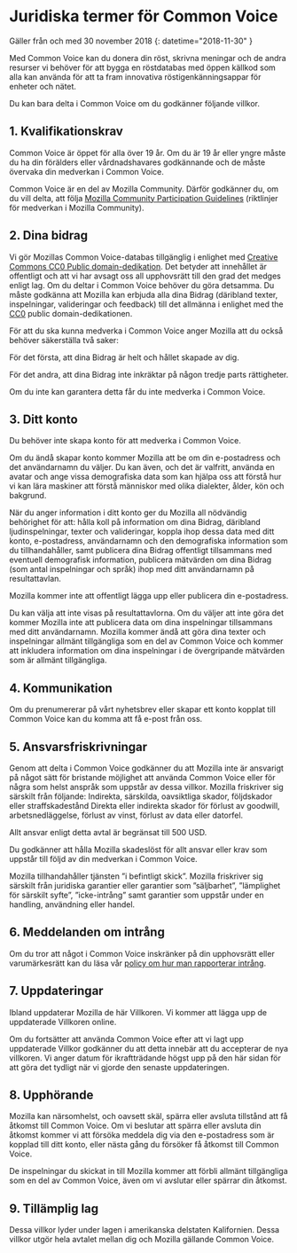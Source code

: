 # Juridiska termer för Common Voice

Gäller från och med 30 november 2018 {: datetime="2018-11-30" }

Med Common Voice kan du donera din röst, skrivna meningar och de andra resurser vi behöver för att bygga en röstdatabas med öppen källkod som alla kan använda för att ta fram innovativa röstigenkänningsappar för enheter och nätet.

Du kan bara delta i Common Voice om du godkänner följande villkor. 

## 1. Kvalifikationskrav
Common Voice är öppet för alla över 19 år. Om du är 19 år eller yngre måste du ha din förälders eller vårdnadshavares godkännande och de måste övervaka din medverkan i Common Voice. 

Common Voice är en del av Mozilla Community. Därför godkänner du, om du vill delta, att följa [Mozilla Community Participation Guidelines](https://www.mozilla.org/about/governance/policies/participation/) (riktlinjer för medverkan i Mozilla Community). 

## 2. Dina bidrag 
Vi gör Mozillas Common Voice-databas tillgänglig i enlighet med [Creative Commons CC0 Public domain-dedikation](https://creativecommons.org/publicdomain/zero/1.0/). Det betyder att innehållet är offentligt och att vi har avsagt oss all upphovsrätt till den grad det medges enligt lag. Om du deltar i Common Voice behöver du göra detsamma. Du måste godkänna att Mozilla kan erbjuda alla dina Bidrag (däribland texter, inspelningar, valideringar och feedback) till det allmänna i enlighet med the [CC0](https://creativecommons.org/publicdomain/zero/1.0/) public domain-dedikationen. 

För att du ska kunna medverka i Common Voice anger Mozilla att du också behöver säkerställa två saker: 

För det första, att dina Bidrag är helt och hållet skapade av dig.

För det andra, att dina Bidrag inte inkräktar på någon tredje parts rättigheter. 

Om du inte kan garantera detta får du inte medverka i Common Voice. 

## 3. Ditt konto
Du behöver inte skapa konto för att medverka i Common Voice. 

Om du ändå skapar konto kommer Mozilla att be om din e-postadress och det användarnamn du väljer. Du kan även, och det är valfritt, använda en avatar och ange vissa demografiska data som kan hjälpa oss att förstå hur vi kan lära maskiner att förstå människor med olika dialekter, ålder, kön och bakgrund.

När du anger information i ditt konto ger du Mozilla all nödvändig behörighet för att: 
hålla koll på information om dina Bidrag, däribland ljudinspelningar, texter och valideringar, 
koppla ihop dessa data med ditt konto, e-postadress, användarnamn och den demografiska information som du tillhandahåller, samt
publicera dina Bidrag offentligt tillsammans med eventuell demografisk information,
publicera mätvärden om dina Bidrag (som antal inspelningar och språk) ihop med ditt användarnamn på resultattavlan.

Mozilla kommer inte att offentligt lägga upp eller publicera din e-postadress. 

Du kan välja att inte visas på resultattavlorna. Om du väljer att inte göra det kommer Mozilla inte att publicera data om dina inspelningar tillsammans med ditt användarnamn. Mozilla kommer ändå att göra dina texter och inspelningar allmänt tillgängliga som en del av Common Voice och kommer att inkludera information om dina inspelningar i de övergripande mätvärden som är allmänt tillgängliga.

## 4. Kommunikation
Om du prenumererar på vårt nyhetsbrev eller skapar ett konto kopplat till Common Voice kan du komma att få e-post från oss. 

## 5. Ansvarsfriskrivningar

Genom att delta i Common Voice godkänner du att Mozilla inte är ansvarigt på något sätt för bristande möjlighet att använda Common Voice eller för några som helst anspråk som uppstår av dessa villkor. Mozilla friskriver sig särskilt från följande:
Indirekta, särskilda, oavsiktliga skador, följdskador eller straffskadestånd
Direkta eller indirekta skador för förlust av goodwill, arbetsnedläggelse, förlust av vinst, förlust av data eller datorfel.

Allt ansvar enligt detta avtal är begränsat till 500 USD. 

Du godkänner att hålla Mozilla skadeslöst för allt ansvar eller krav som uppstår till följd av din medverkan i Common Voice. 

Mozilla tillhandahåller tjänsten ”i befintligt skick”. Mozilla friskriver sig särskilt från juridiska garantier eller garantier som ”säljbarhet”, ”lämplighet för särskilt syfte”, ”icke-intrång” samt garantier som uppstår under en handling, användning eller handel. 

## 6. Meddelanden om intrång
Om du tror att något i Common Voice inskränker på din upphovsrätt eller varumärkesrätt kan du läsa vår [policy om hur man rapporterar intrång](https://www.mozilla.org/about/legal/report-infringement/).

## 7. Uppdateringar 
Ibland uppdaterar Mozilla de här Villkoren. Vi kommer att lägga upp de uppdaterade Villkoren online. 

Om du fortsätter att använda Common Voice efter att vi lagt upp uppdaterade Villkor godkänner du att detta innebär att du accepterar de nya villkoren. Vi anger datum för ikraftträdande högst upp på den här sidan för att göra det tydligt när vi gjorde den senaste uppdateringen. 

## 8. Upphörande 
Mozilla kan närsomhelst, och oavsett skäl, spärra eller avsluta tillstånd att få åtkomst till Common Voice. Om vi beslutar att spärra eller avsluta din åtkomst kommer vi att försöka meddela dig via den e-postadress som är kopplad till ditt konto, eller nästa gång du försöker få åtkomst till Common Voice. 

De inspelningar du skickat in till Mozilla kommer att förbli allmänt tillgängliga som en del av Common Voice, även om vi avslutar eller spärrar din åtkomst. 

## 9. Tillämplig lag
Dessa villkor lyder under lagen i amerikanska delstaten Kalifornien. Dessa villkor utgör hela avtalet mellan dig och Mozilla gällande Common Voice.
